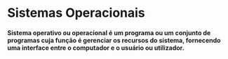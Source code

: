 # Sistemas Operacionais
#### Sistema operativo ou operacional é um programa ou um conjunto de programas cuja função é gerenciar os recursos do sistema, fornecendo uma interface entre o computador e o usuário ou utilizador.
